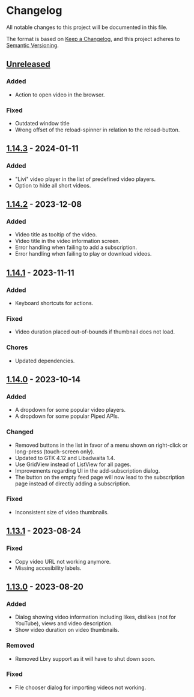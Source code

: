 # Changelog
All notable changes to this project will be documented in this file.

The format is based on [Keep a Changelog](https://keepachangelog.com/en/1.0.0/),
and this project adheres to [Semantic Versioning](https://semver.org/spec/v2.0.0.html).

## [Unreleased]

### Added

- Action to open video in the browser.

### Fixed

- Outdated window title
- Wrong offset of the reload-spinner in relation to the reload-button.

## [1.14.3] - 2024-01-11

### Added

- "Livi" video player in the list of predefined video players.
- Option to hide all short videos.

## [1.14.2] - 2023-12-08

### Added

- Video title as tooltip of the video.
- Video title in the video information screen.
- Error handling when failing to add a subscription.
- Error handling when failing to play or download videos.

## [1.14.1] - 2023-11-11

### Added

- Keyboard shortcuts for actions.

### Fixed

- Video duration placed out-of-bounds if thumbnail does not load.

### Chores

- Updated dependencies.

## [1.14.0] - 2023-10-14

### Added

- A dropdown for some popular video players.
- A dropdown for some popular Piped APIs.

### Changed

- Removed buttons in the list in favor of a menu shown on right-click or long-press (touch-screen only). 
- Updated to GTK 4.12 and Libadwaita 1.4.
- Use GridView instead of ListView for all pages.
- Improvements regarding UI in the add-subscription dialog.
- The button on the empty feed page will now lead to the subscription page instead of directly adding a subscription.

### Fixed

- Inconsistent size of video thumbnails.

## [1.13.1] - 2023-08-24

### Fixed

- Copy video URL not working anymore.
- Missing accesibility labels.

## [1.13.0] - 2023-08-20

### Added

- Dialog showing video information including likes, dislikes (not for YouTube), views and video description.
- Show video duration on video thumbnails.

### Removed

- Removed Lbry support as it will have to shut down soon.

### Fixed

- File chooser dialog for importing videos not working.

[Unreleased]: https://gitlab.com/schmiddi-on-mobile/pipeline/-/compare/v1.14.3...master
[1.14.3]: https://gitlab.com/schmiddi-on-mobile/pipeline/-/compare/v1.14.2...v1.14.3
[1.14.2]: https://gitlab.com/schmiddi-on-mobile/pipeline/-/compare/v1.14.1...v1.14.2
[1.14.1]: https://gitlab.com/schmiddi-on-mobile/pipeline/-/compare/v1.14.0...v1.14.1
[1.14.0]: https://gitlab.com/schmiddi-on-mobile/pipeline/-/compare/v1.13.1...v1.14.0
[1.13.1]: https://gitlab.com/schmiddi-on-mobile/pipeline/-/compare/v1.13.0...v1.13.1
[1.13.0]: https://gitlab.com/schmiddi-on-mobile/pipeline/-/compare/v1.12.0...v1.13.0
